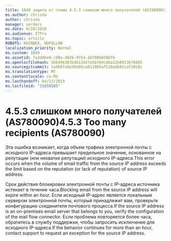 ```yaml
---
title: 1049 защиты от спама 4.5.3 слишком много получателей (AS780090)
ms.author: chrisda
author: chrisda
manager: serdars
ms.date: 9/28/2018
ms.audience: ITPro
ms.topic: article
ROBOTS: NOINDEX, NOFOLLOW
localization_priority: Normal
ms.custom: 1049
ms.assetid: fa3d4be9-c90a-4926-9754-4b708b038bf6
ms.openlocfilehash: 5bb496363b9612427e5b704cdba12b8913676885
ms.sourcegitcommit: 1a4b8fa9e38a95ca811085af516edb81caf2018c
ms.translationtype: MT
ms.contentlocale: ru-RU
ms.lasthandoff: 04/13/2019
ms.locfileid: "31859585"
---
```

# <a name="453-too-many-recipients-as780090"></a><span data-ttu-id="01d8b-102">4.5.3 слишком много получателей (AS780090)</span><span class="sxs-lookup"><span data-stu-id="01d8b-102">4.5.3 Too many recipients (AS780090)</span></span>

<span data-ttu-id="01d8b-103">Эта ошибка возникает, когда объем трафика электронной почты с исходного IP-адреса превышает предельное значение, основанное на репутации (или нехватке репутации) исходного IP-адреса.</span><span class="sxs-lookup"><span data-stu-id="01d8b-103">This error occurs when the volume of email traffic from the source IP address exceeds the limit based on the reputation (or lack of reputation) of source IP address.</span></span>

<span data-ttu-id="01d8b-104">Срок действия блокировки электронной почты с IP-адреса источника истекает в течение часа.</span><span class="sxs-lookup"><span data-stu-id="01d8b-104">Blocking email from the source IP address will expire within an hour.</span></span> <span data-ttu-id="01d8b-105">Если исходный IP-адрес является локальным сервером электронной почты, который принадлежит вам, проверьте конфигурацию соединителя почтового процесса.</span><span class="sxs-lookup"><span data-stu-id="01d8b-105">If the source IP address is an on-premises email server that belongs to you, verify the configuration of the mail flow connector.</span></span> <span data-ttu-id="01d8b-106">Если проблема повторяется более часа, обратитесь в службу поддержки, чтобы запросить исключение для исходного IP-адреса.</span><span class="sxs-lookup"><span data-stu-id="01d8b-106">If the behavior continues for more than an hour, contact support to request an exception for the source IP address.</span></span>
